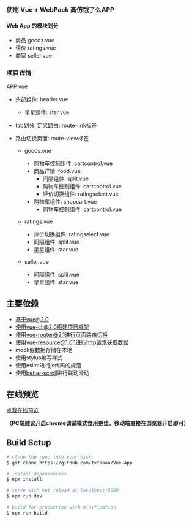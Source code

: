 ### 使用 Vue + WebPack 高仿饿了么APP

#### Web App 的模块划分  

* 商品 goods.vue
* 评价 ratings.vue
* 商家 seller.vue

### 项目详情

APP.vue

* 头部组件: header.vue

    * 星星组件: star.vue
    
* tab划分, 定义路由: route-link标签

* 路由切换页面: route-view标签

    * goods.vue
    
        * 购物车控制组件: cartcontrol.vue
        * 商品详情: food.vue
            * 间隔组件: split.vue  
            * 购物车控制组件: cartcontrol.vue
            * 评价切换组件: ratingselect.vue
        * 购物车组件: shopcart.vue 
            * 购物车控制组件: cartcontrol.vue
    * ratings.vue

        * 评价切换组件: ratingselect.vue 
        * 间隔组件: split.vue 
        * 星星组件: star.vue
    * seller.vue    
    
        * 间隔组件: split.vue  
        * 星星组件: star.vue
        
## 主要依赖
- 基于vue@2.0
- 使用vue-cli@2.0搭建项目框架
- 使用vue-router@2.1进行页面路由切换
- 使用vue-resource@1.0.1进行http请求获取数据
- mock假数据存储在本地
- 使用stylus编写样式
- 使用eslint进行js代码的规范
- 使用[better-scroll](https://github.com/ustbhuangyi/better-scroll)进行联动滑动

## 在线预览
[点我在线预览](https://txfaaaa.github.io/Vue-App)

**（PC端建议开启chrome调试模式食用更佳，移动端直接在浏览器开启即可）**

## Build Setup

``` bash                                                 
# clone the repo into your disk.
$ git clone https://github.com/txfaaaa/Vue-App

# install dependencies
$ npm install

# serve with hot reload at localhost:8080
$ npm run dev

# build for production with minification
$ npm run build

```
